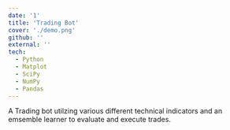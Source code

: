 ```yaml
---
date: '1'
title: 'Trading Bot'
cover: './demo.png'
github: ''
external: ''
tech:
  - Python
  - Matplot
  - SciPy
  - NumPy
  - Pandas
---
```


A Trading bot utilzing various different technical indicators and an emsemble learner to evaluate and execute trades.
